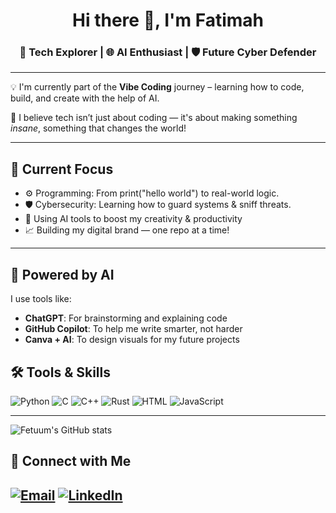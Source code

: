 <h1 align="center">Hi there 👋, I'm Fatimah</h1>
<h3 align="center">🚀 Tech Explorer | 🌐 AI Enthusiast | 🛡️ Future Cyber Defender</h3>

---

💡 I'm currently part of the **Vibe Coding** journey – learning how to code, build, and create with the help of AI.

🧠 I believe tech isn’t just about coding — it's about making something *insane*, something that changes the world!

---

## 🌱 Current Focus

- ⚙️ Programming: From print("hello world") to real-world logic. 
- 🛡️ Cybersecurity: Learning how to guard systems & sniff threats. 
- 🤖 Using AI tools to boost my creativity & productivity
- 📈 Building my digital brand — one repo at a time!

---

## 💫 Powered by AI

I use tools like:
- **ChatGPT**: For brainstorming and explaining code
- **GitHub Copilot**: To help me write smarter, not harder
- **Canva + AI**: To design visuals for my future projects


## 🛠️ Tools & Skills

![Python](https://img.shields.io/badge/Python-3776AB?style=for-the-badge&logo=python&logoColor=white)
![C](https://img.shields.io/badge/C-00599C?style=for-the-badge&logo=c&logoColor=white)
![C++](https://img.shields.io/badge/C%2B%2B-00599C?style=for-the-badge&logo=c%2B%2B&logoColor=white)
![Rust](https://img.shields.io/badge/Rust-000000?style=for-the-badge&logo=rust&logoColor=white)
![HTML](https://img.shields.io/badge/HTML-E34F26?style=for-the-badge&logo=html5&logoColor=white)
![JavaScript](https://img.shields.io/badge/JavaScript-F7DF1E?style=for-the-badge&logo=javascript&logoColor=black)

---

![Fetuum's GitHub stats](https://github-readme-stats.vercel.app/api?username=yourusername&show_icons=true&theme=radical)

## 🔗 Connect with Me

[![Email](https://img.shields.io/badge/Gmail-D14836?style=for-the-badge&logo=gmail&logoColor=white)](mailto:Fetuum00@gmail.com )
[![LinkedIn](https://img.shields.io/badge/LinkedIn-0077B5?style=for-the-badge&logo=linkedin&logoColor=white)](https://www.linkedin.com/in/https://www.linkedin.com/in/fatimah-muhammed-a504192b2?utm_source=share&utm_campaign=share_via&utm_content=profile&utm_medium=android_app)
---